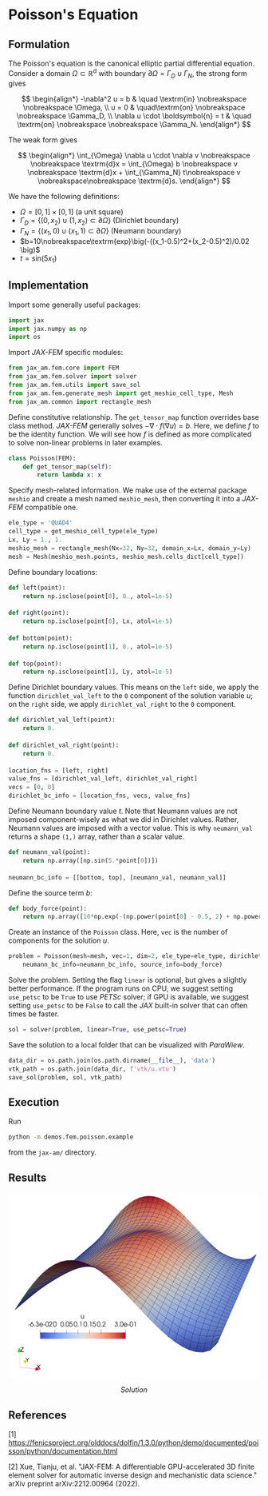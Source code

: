 # Poisson's Equation

## Formulation

The Poisson's equation is the canonical elliptic partial differential equation. Consider a domain $\Omega \subset \mathbb{R}^\textrm{d}$ with boundary $\partial \Omega = \Gamma_D \cup \Gamma_N$, the strong form gives

$$
\begin{align*}
    -\nabla^2 u = b & \quad \textrm{in}  \nobreakspace \nobreakspace \Omega, \\
    u = 0 &  \quad\textrm{on} \nobreakspace \nobreakspace \Gamma_D,  \\
    \nabla u  \cdot \boldsymbol{n} = t  & \quad \textrm{on} \nobreakspace \nobreakspace \Gamma_N.
\end{align*}
$$

The weak form gives

$$
\begin{align*}
\int_{\Omega} \nabla u \cdot \nabla v \nobreakspace \nobreakspace \textrm{d}x = \int_{\Omega} b \nobreakspace v \nobreakspace \textrm{d}x + \int_{\Gamma_N} t\nobreakspace v \nobreakspace\nobreakspace \textrm{d}s.
\end{align*}
$$

We have the following definitions:
* $\Omega=[0,1]\times[0,1]$ (a unit square)
* $\Gamma_D=\{(0, x_2)\cup (1, x_2)\subset\partial\Omega\}$ (Dirichlet boundary)
* $\Gamma_N=\{(x_1, 0)\cup (x_1, 1)\subset\partial\Omega\}$ (Neumann boundary)
* $b=10\nobreakspace\textrm{exp}\big(-((x_1-0.5)^2+(x_2-0.5)^2)/0.02 \big)$
* $t=\textrm{sin}(5x_1)$

## Implementation

Import some generally useful packages:
```python
import jax
import jax.numpy as np
import os
```

Import *JAX-FEM* specific modules:
```python
from jax_am.fem.core import FEM
from jax_am.fem.solver import solver
from jax_am.fem.utils import save_sol
from jax_am.fem.generate_mesh import get_meshio_cell_type, Mesh
from jax_am.common import rectangle_mesh
```

Define constitutive relationship. The `get_tensor_map` function overrides base class method. *JAX-FEM* generally solves $-\nabla \cdot f(\nabla u) = b$. Here, we define $f$ to be the identity function. We will see how $f$ is defined as more complicated to solve non-linear problems in later examples.
```python
class Poisson(FEM):
    def get_tensor_map(self):
        return lambda x: x
```

Specify mesh-related information. We make use of the external package `meshio` and create a mesh named `meshio_mesh`, then converting it into a *JAX-FEM* compatible one.
```python
ele_type = 'QUAD4'
cell_type = get_meshio_cell_type(ele_type)
Lx, Ly = 1., 1.
meshio_mesh = rectangle_mesh(Nx=32, Ny=32, domain_x=Lx, domain_y=Ly)
mesh = Mesh(meshio_mesh.points, meshio_mesh.cells_dict[cell_type])
```

Define boundary locations:
```python
def left(point):
    return np.isclose(point[0], 0., atol=1e-5)

def right(point):
    return np.isclose(point[0], Lx, atol=1e-5)

def bottom(point):
    return np.isclose(point[1], 0., atol=1e-5)

def top(point):
    return np.isclose(point[1], Ly, atol=1e-5)
```


Define Dirichlet boundary values. This means on the `left` side, we apply the function `dirichlet_val_left` to the `0` component of the solution variable $u$; on the `right` side, we apply `dirichlet_val_right` to the `0` component.
```python
def dirichlet_val_left(point):
    return 0.

def dirichlet_val_right(point):
    return 0.

location_fns = [left, right]
value_fns = [dirichlet_val_left, dirichlet_val_right]
vecs = [0, 0]
dirichlet_bc_info = [location_fns, vecs, value_fns]
```

Define Neumann boundary value $t$. Note that Neumann values are not imposed component-wisely as what we did in Dirichlet values. Rather, Neumann values are imposed with a vector value. This is why `neumann_val` returns a shape `(1,)` array, rather than a scalar value.
```python
def neumann_val(point):
    return np.array([np.sin(5.*point[0])])

neumann_bc_info = [[bottom, top], [neumann_val, neumann_val]]
```

Define the source term $b$:
```python
def body_force(point):
    return np.array([10*np.exp(-(np.power(point[0] - 0.5, 2) + np.power(point[1] - 0.5, 2)) / 0.02)])
```

Create an instance of the `Poisson` class. Here, `vec` is the number of components for the solution $u$. 
```python
problem = Poisson(mesh=mesh, vec=1, dim=2, ele_type=ele_type, dirichlet_bc_info=dirichlet_bc_info, 
    neumann_bc_info=neumann_bc_info, source_info=body_force)
```

Solve the problem. Setting the flag `linear` is optional, but gives a slightly better performance. If the program runs on CPU, we suggest setting `use_petsc` to be `True` to use *PETSc* solver; if GPU is available, we suggest setting `use_petsc` to be `False` to call the *JAX* built-in solver that can often times be faster.
```python
sol = solver(problem, linear=True, use_petsc=True)
```

Save the solution to a local folder that can be visualized with *ParaWiew*. 
```python
data_dir = os.path.join(os.path.dirname(__file__), 'data')
vtk_path = os.path.join(data_dir, f'vtk/u.vtu')
save_sol(problem, sol, vtk_path)
```

## Execution
Run
```bash
python -m demos.fem.poisson.example
```
from the `jax-am/` directory.


## Results

<p align="middle">
  <img src="materials/sol.png" width="500" />
</p>
<p align="middle">
    <em >Solution</em>
</p>


## References

[1] https://fenicsproject.org/olddocs/dolfin/1.3.0/python/demo/documented/poisson/python/documentation.html

[2] Xue, Tianju, et al. "JAX-FEM: A differentiable GPU-accelerated 3D finite element solver for automatic inverse design and mechanistic data science." arXiv preprint arXiv:2212.00964 (2022).